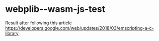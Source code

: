 # webplib--wasm-js-test


Result after following this article https://developers.google.com/web/updates/2018/03/emscripting-a-c-library
